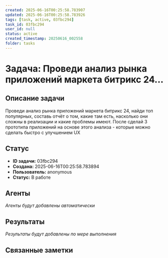 ```yaml
---
created: 2025-06-16T00:25:58.783907
updated: 2025-06-16T00:25:58.783926
tags: [task, active, 03fbc294]
task_id: 03fbc294
user_id: null
status: active
created_timestamp: 20250616_002558
folder: tasks
---
```


# Задача: Проведи анализ рынка приложений маркета битрикс 24...

## Описание задачи

Проведи анализ рынка приложений маркета битрикс 24, найди топ популярных, составь отчёт о том, какие там есть, насколько они сложны в реализации и какие проблемы имеют. После сделай 3 прототипа приложений на основе этого анализа - которые можно сделать быстро с улучшением UX

## Статус
- **ID задачи:** 03fbc294
- **Создана:** 2025-06-16T00:25:58.783894
- **Пользователь:** anonymous
- **Статус:** В работе

## Агенты
*Агенты будут добавлены автоматически*

## Результаты
*Результаты будут добавлены по мере выполнения*

## Связанные заметки
